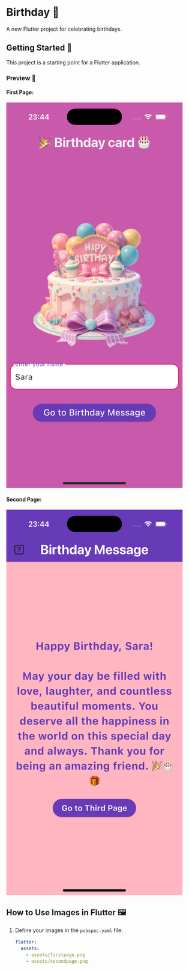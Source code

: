 # Birthday 🎉

A new Flutter project for celebrating birthdays.

## Getting Started 🚀

This project is a starting point for a Flutter application.

### Preview 📸

#### First Page:
![First Page](assets/firstpage.png)

#### Second Page:
![Second Page](assets/secondpage.png)

## How to Use Images in Flutter 🖼️

1. Define your images in the `pubspec.yaml` file:
   ```yaml
   flutter:
     assets:
       - assets/firstpage.png
       - assets/secondpage.png
